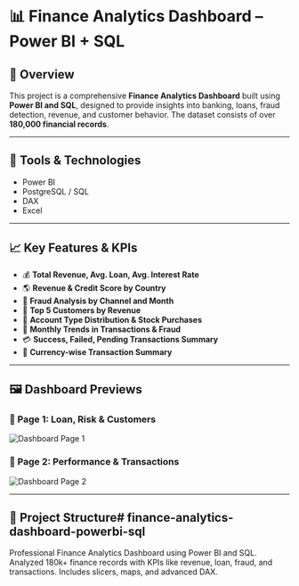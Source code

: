 # 📊 Finance Analytics Dashboard – Power BI + SQL

## 📌 Overview
This project is a comprehensive **Finance Analytics Dashboard** built using **Power BI and SQL**, designed to provide insights into banking, loans, fraud detection, revenue, and customer behavior. The dataset consists of over **180,000 financial records**.

---

## 🔧 Tools & Technologies
- Power BI
- PostgreSQL / SQL
- DAX
- Excel

---

## 📈 Key Features & KPIs
- 💰 **Total Revenue, Avg. Loan, Avg. Interest Rate**
- 🌎 **Revenue & Credit Score by Country**
- 🚨 **Fraud Analysis by Channel and Month**
- 👤 **Top 5 Customers by Revenue**
- 🏦 **Account Type Distribution & Stock Purchases**
- 📅 **Monthly Trends in Transactions & Fraud**
- 💳 **Success, Failed, Pending Transactions Summary**
- 💱 **Currency-wise Transaction Summary**

---

## 🖼️ Dashboard Previews

### 🔹 Page 1: Loan, Risk & Customers
![Dashboard Page 1](images/dashboard1.png)

### 🔹 Page 2: Performance & Transactions
![Dashboard Page 2](images/dashboard2.png)

---

## 📂 Project Structure# finance-analytics-dashboard-powerbi-sql
Professional Finance Analytics Dashboard using Power BI and SQL. Analyzed 180k+ finance records with KPIs like revenue, loan, fraud, and transactions. Includes slicers, maps, and advanced DAX.
